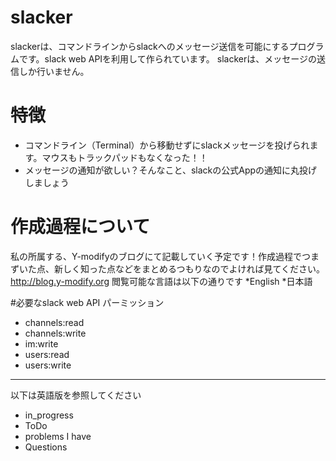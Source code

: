 # slacker
 slackerは、コマンドラインからslackへのメッセージ送信を可能にするプログラムです。slack web APIを利用して作られています。
 slackerは、メッセージの送信しか行いません。

# 特徴
 * コマンドライン（Terminal）から移動せずにslackメッセージを投げられます。マウスもトラックパッドもなくなった！！
 * メッセージの通知が欲しい？そんなこと、slackの公式Appの通知に丸投げしましょう

# 作成過程について
 私の所属する、Y-modifyのブログにて記載していく予定です！作成過程でつまずいた点、新しく知った点などをまとめるつもりなのでよければ見てください。
 <http://blog.y-modify.org>
閲覧可能な言語は以下の通りです
 *English
 *日本語

#必要なslack web API パーミッション
 * channels:read
 * channels:write
 * im:write
 * users:read
 * users:write

---
以下は英語版を参照してください
 * in_progress
 * ToDo
 * problems I have
 * Questions